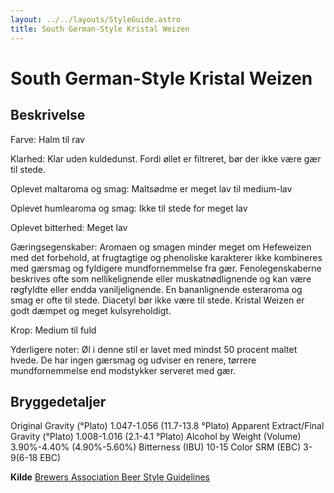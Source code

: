 ```yaml
---
layout: ../../layouts/StyleGuide.astro
title: South German-Style Kristal Weizen
---
```

# South German-Style Kristal Weizen

## Beskrivelse
Farve: Halm til rav

Klarhed: Klar uden kuldedunst. Fordi øllet er filtreret, bør der ikke være gær til stede.

Oplevet maltaroma og smag: Maltsødme er meget lav til medium-lav

Oplevet humlearoma og smag: Ikke til stede for meget lav

Oplevet bitterhed: Meget lav

Gæringsegenskaber: Aromaen og smagen minder meget om Hefeweizen med det forbehold, at frugtagtige og phenoliske karakterer ikke kombineres med gærsmag og fyldigere mundfornemmelse fra gær. Fenolegenskaberne beskrives ofte som nellikelignende eller muskatnødlignende og kan være røgfyldte eller endda vaniljelignende. En bananlignende esteraroma og smag er ofte til stede. Diacetyl bør ikke være til stede. Kristal Weizen er godt dæmpet og meget kulsyreholdigt.

Krop: Medium til fuld

Yderligere noter: Øl i denne stil er lavet med mindst 50 procent maltet hvede. De har ingen gærsmag og udviser en renere, tørrere mundfornemmelse end modstykker serveret med gær.




## Bryggedetaljer
Original Gravity (°Plato) 1.047-1.056 (11.7-13.8 °Plato)
Apparent Extract/Final Gravity (°Plato) 1.008-1.016 (2.1-4.1 °Plato)
Alcohol by Weight (Volume) 3.90%-4.40% (4.90%-5.60%)
Bitterness (IBU) 10-15
Color SRM (EBC) 3-9(6-18 EBC)					



**Kilde**
[Brewers Association Beer Style Guidelines](https://www.brewersassociation.org/)
